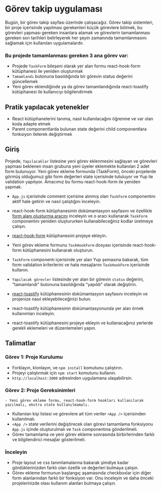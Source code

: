 # Görev takip uygulaması

Bugün, bir görev takip sayfası üzerinde çalışacağız.
Görev takip sistemleri, bir proje içerisinde yapılması gerekenleri küçük görevlere bölmek, bu görevleri yapması gereken insanlara atamak ve görevlerin tamamlanması gereken son tarihleri belirleyerek her şeyin zamanında tamamlanmasını sağlamak için kullanılan uygulamalardır.

### Bu projede tamamlanması gereken 3 ana görev var:

- Projede `TaskForm` bileşeni olarak yer alan formu react-hook-form kütüphanesi ile yeniden oluşturmak
- `Tamamlandı` butonuna basıldığında bir görevin status değerini güncellemek
- Yeni görev eklendiğinde ya da görev tamamlandığında react-toastify kütüphanesi ile kullanıcıyı bilgilendirmek

## Pratik yapılacak yetenekler

- React kütüphanelerini tanıma, nasıl kullanılacağını öğrenme ve var olan koda adapte etmek
- Parent componentlarda bulunan state değerini child componentlara fonksiyon ileterek değiştirmek

## Giriş

Projede, `Yapılacaklar` listesine yeni görev eklenmesini sağlayan ve görevleri yapması beklenen insan grubuna yeni üyeler eklemekte kullanılan 2 adet form bulunuyor. Yeni görev ekleme formunda (TaskForm), önceki projelerde görmüş olduğumuz gibi form değerleri state içerisinde tutuluyor ve Yup ile validation yapılıyor. Amacımız bu formu react-hook-form ile yeniden yapmak.

- `App.js` içerisinde comment içerisine alınmış olan `TaskForm` componentını aktif hale getirin ve nasıl çalıştığını inceleyin.
- react-hook-form kütüphanesinin dokümantasyon sayfasını ve özellikle [form alanı oluşturma aracını](https://react-hook-form.com/form-builder/) inceleyin ve o aracı kullanarak `TaskForm` componentını yeniden oluştururken kullanabileceğiniz kodlar üretmeye çalışın.
- [react-hook-form](https://www.npmjs.com/package/react-hook-form) kütüphanesini projeye ekleyin.
- Yeni görev ekleme formunu `TaskHookForm` dosyası içerisinde react-hook-form kütüphanesini kullanarak oluşturun.
- `TaskForm` componentı içerisinde yer alan Yup şemasına bakarak, tüm form validation kriterlerini ve hata mesajlarını `TaskHookForm` içerisinde kullanın.
- `Yapılacak görevler` listesinde yer alan bir görevin `status` değerini, "tamamlandı" butonuna basıldığında "yapıldı" olarak değiştirin.

- [react-toastify](https://www.npmjs.com/package/react-toastify) kütüphanesinin dokümantasyon sayfasını inceleyin ve projenize nasıl ekleyebileceğinizi bulun.
- react-toastify kütüphanesinin dokümantasyonunda yer alan örnek kullanımları inceleyin.
- react-toastify kütüphanesini projeye ekleyin ve kullanacağınız yerlerde gerekli eklemeleri ve düzenlemeleri yapın.

## Talimatlar

### Görev 1: Proje Kurulumu

- Forklayın, klonlayın, ve `npm install` komutunu çalıştırın.
- Projeyi çalıştırmak için `npm start` komutunu kullanın.
- `http://localhost:3000` adresinden uygulamana ulaşabilirsin.

### Görev 2: Proje Gereksinimleri

    - Yeni görev ekleme formu, react-hook-form hookları kullanılarak yazılmalı, ekstra state kullanılmamalı.

- Kullanılan kişi listesi ve görevlere ait tüm veriler `<App />` içerisinden kullanılmalı.
- `<App />` state verilerini değiştirecek olan görevi tamamlama fonksiyonu `App.js` içinde oluşturulmalı ve `Task` componentına gönderilmeli.
- Görev tamamlama ve yeni görev ekleme sonrasında birbirlerinden farklı ve bilgilendirici mesajlar gösterilmeli.

### İnceleyin

- Proje layout ve css tanımlamalarına bakarak şimdiye kadar gördüklerinizden farklı olan özellik ve değerleri bulmaya çalışın.
- Görev ekleme formunun başlangıç aşamasında checkboxlar için diğer form alanlarından farklı bir fonksiyon var. Onu inceleyin ve daha önceki projelerinizde olası kullanım alanları bulmaya çalışın.
